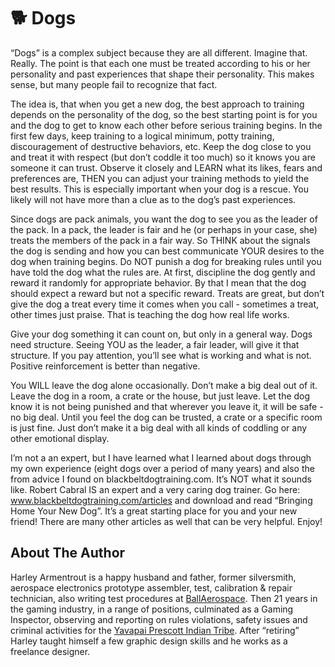 # 🐕 Dogs

“Dogs” is a complex subject because they are all different. Imagine that. Really. The point is
that each one must be treated according to his or her personality and past experiences that
shape their personality. This makes sense, but many people fail to recognize that fact.

The idea is, that when you get a new dog, the best approach to training depends on the
personality of the dog, so the best starting point is for you and the dog to get to know each
other before serious training begins. In the first few days, keep training to a logical minimum,
potty training, discouragement of destructive behaviors, etc. Keep the dog close to you and
treat it with respect (but don’t coddle it too much) so it knows you are someone it can trust.
Observe it closely and LEARN what its likes, fears and preferences are, THEN you can adjust
your training methods to yield the best results. This is especially important when your dog is a
rescue. You likely will not have more than a clue as to the dog’s past experiences.

Since dogs are pack animals, you want the dog to see you as the leader of the pack. In a pack,
the leader is fair and he (or perhaps in your case, she) treats the members of the pack in a fair
way. So THINK about the signals the dog is sending and how you can best communicate YOUR
desires to the dog when training begins. Do NOT punish a dog for breaking rules until you
have told the dog what the rules are. At first, discipline the dog gently and reward it randomly
for appropriate behavior. By that I mean that the dog should expect a reward but not a
specific reward. Treats are great, but don’t give the dog a treat every time it comes when you
call - sometimes a treat, other times just praise. That is teaching the dog how real life works.

Give your dog something it can count on, but only in a general way. Dogs need structure.
Seeing YOU as the leader, a fair leader, will give it that structure. If you pay attention, you’ll
see what is working and what is not. Positive reinforcement is better than negative.

You WILL leave the dog alone occasionally. Don’t make a big deal out of it. Leave the dog in a
room, a crate or the house, but just leave. Let the dog know it is not being punished and that
wherever you leave it, it will be safe - no big deal. Until you feel the dog can be trusted, a
crate or a specific room is just fine. Just don’t make it a big deal with all kinds of coddling or
any other emotional display.

I’m not a an expert, but I have learned what I learned about dogs through my own experience
(eight dogs over a period of many years) and also the from advice I found on
blackbeltdogtraining.com. It’s NOT what it sounds like. Robert Cabral IS an expert and a very
caring dog trainer. Go here: www.blackbeltdogtraining.com/articles and download and read
“Bringing Home Your New Dog”. It’s a great starting place for you and your new friend! There
are many other articles as well that can be very helpful. Enjoy!

## About The Author

Harley Armentrout is a happy husband and father, former silversmith, aerospace
electronics prototype assembler, test, calibration & repair technician, also
writing test procedures at [BallAerospace](https://www.ball.com/aerospace).
Then 21 years in the gaming industry, in a range of positions, culminated as
a Gaming Inspector, observing and reporting on rules violations, safety issues
and criminal activities for the [Yavapai Prescott Indian Tribe](https://buckyscasino.com/). After “retiring” Harley taught himself a few
graphic design skills and he works as a freelance designer.
